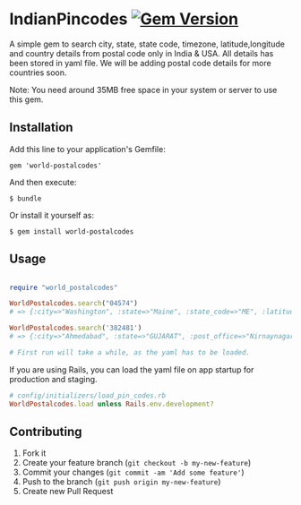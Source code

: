 # IndianPincodes [![Gem Version](https://badge.fury.io/rb/world-postalcodes.png)](https://badge.fury.io/rb/world-postalcodes.svg)

A simple gem to search city, state, state code, timezone, latitude,longitude and country details from postal code only in India & USA. All details has been stored in yaml file. We will be adding postal code details for more countries soon.

Note: You need around 35MB free space in your system or server to use this gem.

## Installation

Add this line to your application's Gemfile:

    gem 'world-postalcodes'

And then execute:

    $ bundle

Or install it yourself as:

    $ gem install world-postalcodes

## Usage

```ruby

require "world_postalcodes"

WorldPostalcodes.search("04574")
# => {:city=>"Washington", :state=>"Maine", :state_code=>"ME", :latitude=>44.2693, :longitude=>-69.3842, :time_zone=>"America/New_York", :country=>"United States"}

WorldPostalcodes.search('382481')
# => {:city=>"Ahmedabad", :state=>"GUJARAT", :post_office=>"Nirnaynagar", :taluka_name=>"Ahmadabad, :district_name=>"Ahmedabad", :head_office=>"Gandhinagar (Gujarat)", :sub_office=>"NA", :country=>"India"}

# First run will take a while, as the yaml has to be loaded.
```

If you are using Rails, you can load the yaml file on app startup for production and staging.
```ruby
# config/initializers/load_pin_codes.rb
WorldPostalcodes.load unless Rails.env.development?
```

## Contributing

1. Fork it
2. Create your feature branch (`git checkout -b my-new-feature`)
3. Commit your changes (`git commit -am 'Add some feature'`)
4. Push to the branch (`git push origin my-new-feature`)
5. Create new Pull Request
